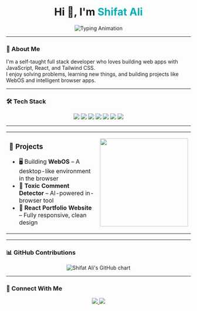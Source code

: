 <h1 align="center">Hi 👋, I'm <span style="color:#00ADB5">Shifat Ali</span></h1>

<p align="center">
  <img src="https://readme-typing-svg.demolab.com?font=Fira+Code&weight=500&size=22&duration=3000&pause=1000&color=00ADB5&center=true&vCenter=true&width=440&lines=Web+Developer+%7C+Problem+Solver+%7C+React+Enthusiast;Lifelong+Learner+%26+Builder" alt="Typing Animation" />
</p>

---

### 🧠 About Me

I'm a self-taught full stack developer who loves building web apps with JavaScript, React, and Tailwind CSS.  
I enjoy solving problems, learning new things, and building projects like WebOS and intelligent browser apps.

---

### 🛠️ Tech Stack

<p align="center">
  <img src="https://img.shields.io/badge/JavaScript-%23F7DF1E?style=for-the-badge&logo=javascript&logoColor=black" />
  <img src="https://img.shields.io/badge/React-%2320232A?style=for-the-badge&logo=react&logoColor=%2361DAFB" />
  <img src="https://img.shields.io/badge/TailwindCSS-%2338B2AC?style=for-the-badge&logo=tailwind-css&logoColor=white" />
  <img src="https://img.shields.io/badge/HTML5-%23E34F26?style=for-the-badge&logo=html5&logoColor=white" />
  <img src="https://img.shields.io/badge/CSS3-%231572B6?style=for-the-badge&logo=css3&logoColor=white" />
  <img src="https://img.shields.io/badge/LocalStorage-%23FFA500?style=for-the-badge&logo=databricks&logoColor=white" />
  <img src="https://img.shields.io/badge/Git-%23F05032?style=for-the-badge&logo=git&logoColor=white" />
</p>

---

<table>
<tr>
<td width="55%">

### 🔧 Projects

- 🖥️ Building **WebOS** – A desktop-like environment in the browser  
- 🧠 **Toxic Comment Detector** – AI-powered in-browser tool  
- 🎨 **React Portfolio Website** – Fully responsive, clean design

</td>
<td align="center">
  <img src="https://media.giphy.com/media/qgQUggAC3Pfv687qPC/giphy.gif" width="240" />
</td>
</tr>
</table>

---

### 📊 GitHub Contributions

<p align="center">
  <img src="https://ghchart.rshah.org/ShifatAli" alt="Shifat Ali's GitHub chart" />
</p>

---

### 🔗 Connect With Me

<p align="center">
  <a href="https://www.linkedin.com/in/shifatalix" target="_blank">
    <img src="https://img.shields.io/badge/LinkedIn-0A66C2?style=for-the-badge&logo=linkedin&logoColor=white" />
  </a>
  <a href="https://myportfolio-shifat.vercel.app/" target="_blank">
    <img src="https://img.shields.io/badge/Portfolio-000?style=for-the-badge&logo=firefox&logoColor=white" />
  </a>
</p>
